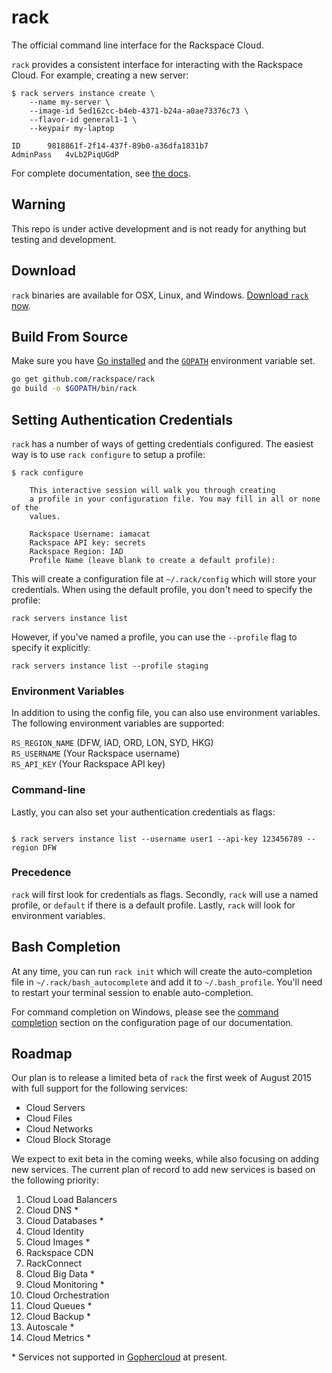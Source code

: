 # rack
The official command line interface for the Rackspace Cloud.

`rack` provides a consistent interface for interacting with the Rackspace Cloud. For example, creating a new server:

```
$ rack servers instance create \
    --name my-server \
    --image-id 5ed162cc-b4eb-4371-b24a-a0ae73376c73 \
    --flavor-id general1-1 \
    --keypair my-laptop

ID		9818861f-2f14-437f-89b0-a36dfa1831b7
AdminPass	4vLb2PiqUGdP
```

For complete documentation, see [the docs](https://developer.rackspace.com/docs/rack-cli/).

## Warning

This repo is under active development and is not ready for anything but testing
and development.

## Download

`rack` binaries are available for OSX, Linux, and Windows. [Download `rack` now](https://developer.rackspace.com/docs/rack-cli/configuration#installation).

## Build From Source

Make sure you have [Go installed](https://golang.org/doc/install) and the [`GOPATH`](https://golang.org/doc/code.html#GOPATH) environment variable set.
```sh
go get github.com/rackspace/rack
go build -o $GOPATH/bin/rack
```

## Setting Authentication Credentials

`rack` has a number of ways of getting credentials configured. The easiest way is to use `rack configure` to setup a profile:

```
$ rack configure

    This interactive session will walk you through creating
    a profile in your configuration file. You may fill in all or none of the
    values.

    Rackspace Username: iamacat
    Rackspace API key: secrets
    Rackspace Region: IAD
    Profile Name (leave blank to create a default profile):
```

This will create a configuration file at `~/.rack/config` which will store your credentials. When using the default profile, you don't need to specify the profile:

```
rack servers instance list
```

However, if you've named a profile, you can use the `--profile` flag to specify it explicitly:

```
rack servers instance list --profile staging
```

### Environment Variables

In addition to using the config file, you can also use environment variables. The following environment variables are supported:

`RS_REGION_NAME` (DFW, IAD, ORD, LON, SYD, HKG)  
`RS_USERNAME` (Your Rackspace username)  
`RS_API_KEY` (Your Rackspace API key)  

### Command-line

Lastly, you can also set your authentication credentials as flags:

```

$ rack servers instance list --username user1 --api-key 123456789 --region DFW

```

### Precedence

`rack` will first look for credentials as flags. Secondly, `rack` will use a named profile, or `default` if there is a default profile. Lastly, `rack` will look for environment variables.

## Bash Completion

At any time, you can run `rack init` which will create the auto-completion file in `~/.rack/bash_autocomplete` and add it to `~/.bash_profile`. You'll need to restart your terminal session to enable auto-completion.

For command completion on Windows, please see the [command completion](https://developer.rackspace.com/docs/rack-cli/configuration#command-completion) section on the configuration page of our documentation.

## Roadmap

Our plan is to release a limited beta of `rack` the first week of August 2015 with full support for the following services:

- Cloud Servers
- Cloud Files
- Cloud Networks
- Cloud Block Storage

We expect to exit beta in the coming weeks, while also focusing on adding new services. The current plan of record to add new services is based on the following priority:

1. Cloud Load Balancers
2. Cloud DNS \*
3. Cloud Databases \*
4. Cloud Identity
5. Cloud Images \*
6. Rackspace CDN
7. RackConnect
8. Cloud Big Data \*
9. Cloud Monitoring \*
10. Cloud Orchestration
11. Cloud Queues \*
12. Cloud Backup \*
13. Autoscale \*
14. Cloud Metrics \*

\* Services not supported in [Gophercloud](https://github.com/rackspace/gophercloud) at present.
